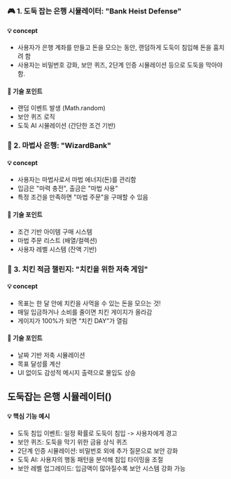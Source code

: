 ### 🎮 1. 도둑 잡는 은행 시뮬레이터: "Bank Heist Defense"

#### 💡 concept
- 사용자가 은행 계좌를 만들고 돈을 모으는 동안, 랜덤하게 도둑이 침입해 돈을 훔치려 함
- 사용자는 비밀번호 강화, 보안 퀴즈, 2단계 인증 시뮬레이션 등으로 도둑을 막아야 함.

#### 🧠 기술 포인트
- 랜덤 이벤트 발생 (Math.random)
- 보안 퀴즈 로직
- 도둑 AI 시뮬레이션 (간단한 조건 기반)


### 🧙 2. 마법사 은행: "WizardBank"
#### 💡 concept
- 사용자는 마법사로서 마법 에너지(돈)를 관리함
- 입금은 "마력 충전", 출금은 "마법 사용"
- 특정 조건을 만족하면 "마법 주문"을 구매할 수 있음

#### 🧠 기술 포인트
- 조건 기반 아이템 구매 시스템
- 마법 주문 리스트 (배열/컬렉션)
- 사용자 레벨 시스템 (잔액 기반)


### 🐔 3. 치킨 적금 챌린지: "치킨을 위한 저축 게임"

#### 💡 concept
- 목표는 한 달 안에 치킨을 사먹을 수 있는 돈을 모으는 것!
- 매일 입금하거나 소비를 줄이면 치킨 게이지가 올라감
- 게이지가 100%가 되면 “치킨 DAY”가 열림

#### 🧠 기술 포인트
- 날짜 기반 저축 시뮬레이션
- 목표 달성률 계산
- UI 없이도 감성적 메시지 출력으로 몰입도 상승








## 도둑잡는 은행 시뮬레이터()

#### 💡 핵심 기능 예시
- 도둑 침입 이벤트: 일정 확률로 도둑이 침입 -> 사용자에게 경고
- 보안 퀴즈: 도둑을 막기 위한 금융 상식 퀴즈
- 2단계 인증 시뮬레이션: 비밀번호 외에 추가 질문으로 보안 강화
- 도둑 AI: 사용자의 행동 패턴을 분석해 침입 타이밍을 조절
- 보안 레벨 업그레이드: 입금액이 많아질수록 보안 시스템 강화 가능
